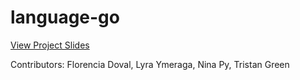 # language-go

[View Project Slides](./docs/slides.pdf)

Contributors: Florencia Doval, Lyra Ymeraga, Nina Py, Tristan Green
